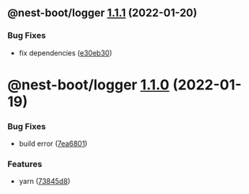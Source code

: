 ## @nest-boot/logger [1.1.1](https://github.com/d4rkcr0w/nest-boot/compare/@nest-boot/logger@1.1.0...@nest-boot/logger@1.1.1) (2022-01-20)


### Bug Fixes

* fix dependencies ([e30eb30](https://github.com/d4rkcr0w/nest-boot/commit/e30eb305319d2b0100ea848872f99480b3b0d94e))

# @nest-boot/logger [1.1.0](https://github.com/d4rkcr0w/nest-boot/compare/@nest-boot/logger@1.0.0...@nest-boot/logger@1.1.0) (2022-01-19)


### Bug Fixes

* build error ([7ea6801](https://github.com/d4rkcr0w/nest-boot/commit/7ea6801200bf4869d17461769335d8887388657c))


### Features

* yarn ([73845d8](https://github.com/d4rkcr0w/nest-boot/commit/73845d8f3b2038c1814faa86b6170bc9a05502aa))
